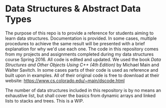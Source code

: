 # Data Structures & Abstract Data Types

The purpose of this repo is to provide a reference for students aiming to learn data structures. Documentation is provided. In some cases, multiple procedures to achieve the same result will be presented with a brief explanation for why we'd use each one. The code in this repository comes from my projects and assignments completed during my data structures course Spring 2016. All code is edited and updated. We used the book *Data Structures and Other Objects Using C++ (4th Edition)* by Michael Main and Walter Savitch. In some cases parts of their code is used as reference and built upon in examples. All of their original code is free to download at their website: https://www.cs.colorado.edu/~main/dscode.html

The number of data structures included in this repository is by no means an exhaustive list, but shall cover the basics from dynamic arrays and linked lists to stacks and trees. This is a WIP.
